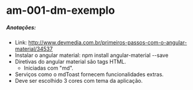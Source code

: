 # am-001-dm-exemplo

##### Anotações:
- Link:
    http://www.devmedia.com.br/primeiros-passos-com-o-angular-material/34537
- Instalar o angular material:
    npm install angular-material --save
- Diretivas do angular material são tags HTML.
    - Iniciadas com "md".
- Serviços como o mdToast fornecem funcionalidades extras.
- Deve ser escolhido 3 cores com tema da aplicação.